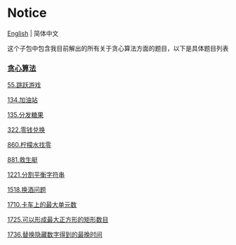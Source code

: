 # Notice
[English](https://github.com/cartoonYu/LeetCodeSolution/blob/master/src/main/java/org/LeetcodeSolution/Greedy/README.md) | 简体中文

这个子包中包含我目前解出的所有关于贪心算法方面的题目，以下是具体题目列表

### [贪心算法](https://github.com/cartoonYu/LeetCodeSolution/blob/master/src/main/java/org/LeetcodeSolution/Greedy)
[55.跳跃游戏](https://github.com/cartoonYu/LeetCodeSolution/blob/master/src/main/java/org/LeetcodeSolution/Greedy/Solution55.java)

[134.加油站](https://github.com/cartoonYu/LeetCodeSolution/blob/master/src/main/java/org/LeetcodeSolution/Greedy/Solution134.java)

[135.分发糖果](https://github.com/cartoonYu/LeetCodeSolution/blob/master/src/main/java/org/LeetcodeSolution/Greedy/Solution135.java)

[322.零钱兑换](https://github.com/cartoonYu/LeetCodeSolution/blob/master/src/main/java/org/LeetcodeSolution/Greedy/Solution322.java)

[860.柠檬水找零](https://github.com/cartoonYu/LeetCodeSolution/blob/master/src/main/java/org/LeetcodeSolution/Greedy/Solution860.java)

[881.救生艇](https://github.com/cartoonYu/LeetCodeSolution/blob/master/src/main/java/org/LeetcodeSolution/Greedy/Solution881.java)

[1221.分割平衡字符串](https://github.com/cartoonYu/LeetCodeSolution/blob/master/src/main/java/org/LeetcodeSolution/Greedy/Solution1221.java)

[1518.换酒问题](https://github.com/cartoonYu/LeetCodeSolution/blob/master/src/main/java/org/LeetcodeSolution/Greedy/Solution1518.java)

[1710.卡车上的最大单元数](https://github.com/cartoonYu/LeetCodeSolution/blob/master/src/main/java/org/LeetcodeSolution/Greedy/Solution1710.java)

[1725.可以形成最大正方形的矩形数目](https://github.com/cartoonYu/LeetCodeSolution/blob/master/src/main/java/org/LeetcodeSolution/Greedy/Solution1725.java)

[1736.替换隐藏数字得到的最晚时间](https://github.com/cartoonYu/LeetCodeSolution/blob/master/src/main/java/org/LeetcodeSolution/Greedy/Solution1736.java)